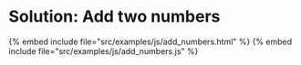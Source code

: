 # Solution: Add two numbers

{% embed include file="src/examples/js/add_numbers.html" %}
{% embed include file="src/examples/js/add_numbers.js" %}



